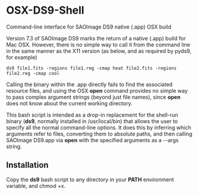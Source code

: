 OSX-DS9-Shell
=============

Command-line interface for SAOImage DS9 native (.app) OSX build

Version 7.3 of SAOImage DS9 marks the return of a native (.app) build for Mac OSX. However, there is no simple way to call it from the command line in the same manner as the X11 version (as below, and as required by pyds9, for example)

    ds9 file1.fits -regions file1.reg -cmap heat file2.fits -regions file2.reg -cmap cool

Calling the binary within the .app directly fails to find the associated resource files, and using the OSX **open** command provides no simple way to pass complex argument strings (beyond just file names), since **open** does not know about the current working directory.

This bash script is intended as a drop-in replacement for the shell-run binary (**ds9**, normally installed in /usr/local/bin) that allows the user to specify all the normal command-line options. It does this by inferring which arguments refer to files, converting them to absolute paths, and then calling SAOImage DS9.app via **open** with the specified arguments as a --args string.

Installation
------------
Copy the **ds9** bash script to any directory in your **PATH** environment variable, and chmod +x.
